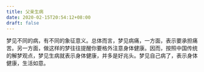 ```yaml
---
title: 父亲生病
date: 2020-02-15T20:54:12+08:00
draft: false
---
```


梦见不同的病，有不同的象征意义。总体而言，梦见病痛，一方面，表示要承担痛苦。另一方面，做这样的梦往往提醒你要格外注意身体健康。因而，按照中国传统的解梦观点，梦见生病就表示身体健康，并多是好兆头。梦见自己病了，表示身体健康，生活如意。